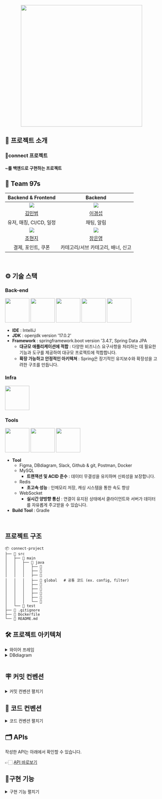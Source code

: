 <div align="center">

<!-- logo -->
<img src="https://capsule-render.vercel.app/api?type=waving&height=200&text=Connect&fontAlign=50&fontAlignY=40&color=0:0099ff,100:0066cc&fontColor=FFFFFF&stroke=FFFFFF&strokeWidth=2" width="400"/>

</div> 

## 📝 프로젝트 소개

### 🎯connect 프로젝트
#### ~를 백엔드로 구현하는 프로젝트

## 🍨 Team 97s
|                                      Backend & Frontend                                       |                                      Backend                                       |
|:----------------------------------------------------------------------------------:|:----------------------------------------------------------------------------------:|
| ![](https://cdn-static.zep.us/static/assets/baked-avartar-images/8-56-26-332.png)  | ![](https://cdn-static.zep.us/static/assets/baked-avartar-images/10-58-53-336.png) |
|                        [김민범](https://github.com/alsqja)                         |                        [이경섭](https://github.com/gyungsubLee)                         |
|                             유저, 매칭, CI/CD, 일정                              |                                   채팅, 알림                                    |
| ![](https://cdn-static.zep.us/static/assets/baked-avartar-images/2-279-20-325.png) | ![](https://cdn-static.zep.us/static/assets/baked-avartar-images/10-72-41-563.png) |
|                        [조현지](https://github.com/chohyuun)                         |                        [장은영](https://github.com/eunyounging)                         |
|                             결제, 포인트, 쿠폰                           |                                 카테고리/서브 카테고리, 배너, 신고                               |
<br />

## ⚙ 기술 스택
### Back-end
<div>
<img src="https://github.com/yewon-Noh/readme-template/blob/main/skills/Java.png?raw=true" width="80">
<img src="https://github.com/yewon-Noh/readme-template/blob/main/skills/SpringBoot.png?raw=true" width="80">
<img src="https://github.com/yewon-Noh/readme-template/blob/main/skills/SpringSecurity.png?raw=true" width="80">
<img src="https://github.com/yewon-Noh/readme-template/blob/main/skills/SpringDataJPA.png?raw=true" width="80">
<img src="https://github.com/yewon-Noh/readme-template/blob/main/skills/Mysql.png?raw=true" width="80">

- **IDE** : IntelliJ  
- **JDK** : openjdk version '17.0.2'
- **Framework** : springframework.boot version '3.4.1', Spring Data JPA
  - **대규모 애플리케이션에 적합** : 다양한 비즈니스 요구사항을 처리하는 데 필요한 기능과 도구를 제공하여 대규모 프로젝트에 적합합니다.
  - **확장 가능하고 안정적인 아키텍쳐** : Spring은 장기적인 유지보수와 확장성을 고려한 구조를 만듭니다.

</div>

### Infra
<div>
<img src="https://github.com/yewon-Noh/readme-template/blob/main/skills/AWSEC2.png?raw=true" width="80">
</div>

### Tools
<div>
<img src="https://github.com/yewon-Noh/readme-template/blob/main/skills/Github.png?raw=true" width="80">
<img src="https://github.com/yewon-Noh/readme-template/blob/main/skills/Notion.png?raw=true" width="80">
<img src="https://github.com/yewon-Noh/readme-template/blob/main/skills/Docker.png?raw=true?raw=true" width="80">

- **Tool**
  - Figma, DBdiagram, Slack, Github & git, Postman, Docker
  - MySQL
    - **트랜잭션 및 ACID 준수** : 데이터 무결성을 유지하며 신뢰성을 보장합니다.
  - Redis
    - **초고속 성능** : 인메모리 저장, 캐싱 시스템을 통한 속도 향상
  - WebSocket
    - **실시간 양방향 통신** : 연결이 유지된 상태에서 클라이언트와 서버가 데이터를 자유롭게 주고받을 수 있습니다.
- **Build Tool** : Gradle
</div>

<br />

## 프로젝트 구조

```plaintext
📦 connect-project
├── 📂 src
│   ├── 📂 main
│   │   ├── 📂 java
│   │   │   ├── 📂 
│   │   │   ├── 📂 
│   │   │   ├── 📂 
│   │   │   ├── 📂 global   # 공통 코드 (ex. config, filter)
│   │   │   ├── 📂 
│   │   │   ├── 📂 
│   │   │   ├── 📂 
│   │   │   ├── 📂 
│   │   │   └── 📂 
│   └── 📂 test
├── 📄 .gitignore
├── 📄 Dockerfile
└── 📄 README.md
```

## 🛠️ 프로젝트 아키텍쳐
<details>
<summary>와이어 프레임</summary>

<img src="">

👉🏻 [와이어 프레임 바로보기](https://www.figma.com/design/iMqa9R5iK9aNcW81Xyl2Bi/01-%EC%B5%9C%EC%A2%85-%ED%94%84%EB%A1%9C%EC%A0%9D%ED%8A%B8-%EC%99%80%EC%9D%B4%EC%96%B4-%ED%94%84%EB%A0%88%EC%9E%84?node-id=0-1&p=f&t=7h2GcHjh7sLqGqeo-0)
</details>

<details>
<summary>DBdiagram</summary>
<img src="">

👉🏻 [DBdiagram 바로보기](https://dbdiagram.io/d/connect-677631885406798ef7139d06)

</details>

<br />

## 🪧 커밋 컨벤션
<details>
<summary>커밋 컨벤션 펼치기</summary>

- feat : 기능 추가

- fix : 기능 수정
  
- hotfix : 기능 급하게 수정
  
- test : 테스트 코드 작성
  
- refactor : 리팩토링
  
- docs : 문서 작업
  
- style : 코드 스타일 등 로직 변경 외 처리

- PR 은 이슈당 하나 씩
  
- 브랜치 기능별로 분리 (feature/login, feature/signup)

- 모두 approve 되면 merge

- 브랜치 규칙
  - main
  - develop
  - feature/기능
  - fix/기능
  - refactor/반영한 부분
</details>

## 👔 코드 컨벤션
<details>
<summary>코드 컨벤션 펼치기</summary>

- 개행, 띄어쓰기
  - formatter 사용
  - return 앞에 한 줄 띄우기

- 클래스 명
  - PascalCase 사용 (ex : UserAccount)

- 변수 명
  - camelCase 사용 (ex : firstName)

- 패키지 구조 : 도메인 형 (ex : domain / global)

- constructor 사용

- Error message -> Enum 관리

- import * 규칙

- service interface 없이 class 로 바로 생성

- Lombok
  - AllArgsConstructor, Setter 사용 금지
  - 기본 생성자 - protected 선언 
</details>

## 🗂️ APIs
작성한 API는 아래에서 확인할 수 있습니다.

👉🏻 [API 바로보기](https://www.notion.so/teamsparta/API-7d191d644a674fbe971141dd2e02c782)

## 🔧구현 기능
<details>
<summary>구현 기능 펼치기</summary>

### 🧑‍🧑‍🧒 user

- 회원가입 & 회원 탈퇴
- 로그인 & 로그아웃
- 리프레시 토큰 발급
- 프로필 수정 & 조회
- 비밀번호 확인
- 관리자 유저 수정
- 관리자 유저 전체 조회

### 🪜 카테고리/서브 카테고리

- 카테고리 생성 & 수정 & 삭제
- 서브 카테고리 생성 & 수정 & 삭제
- 카테고리, 서브 카테고리 전체 조회

### 🎬 배너 

- 배너 생성 & 수정
- 배너 전체 조회 & 단건 조회

### 💰 포인트

- 포인트 생성 & 수정
- 포인트 내역 조회

### 💌 쿠폰

- 쿠폰 생성 & 수정
- 쿠폰 발급
- 유저 쿠폰 확인

### 🚨 신고

- 관리자
  - 신고 내역 조회
  - 신고 삭제
- 사용자
  - 신고 하기
  - 신고 취소
  - 본인 신고 내역 확인
  - 해당 유저 신고 당한 내역 확인

### 💬 채팅

- 채팅 보내기 & 받기
- 채팅방 목록 확인
- 채팅방 입장

### 🗓️ 일정

- 일정 등록 & 수정 & 삭제
- 일정 전체 조회 & 단일 조회
- 월별 일정 조회

### 💸결제

- 결제 등록
- 결제 취소
- 결제 내역

### 🤝 매칭

- 일정 매칭 생성
- 매칭 신청
- 매칭 수정
- 매칭 전체 조회
- 단일 일정 매칭 조회
</details>


<br />

